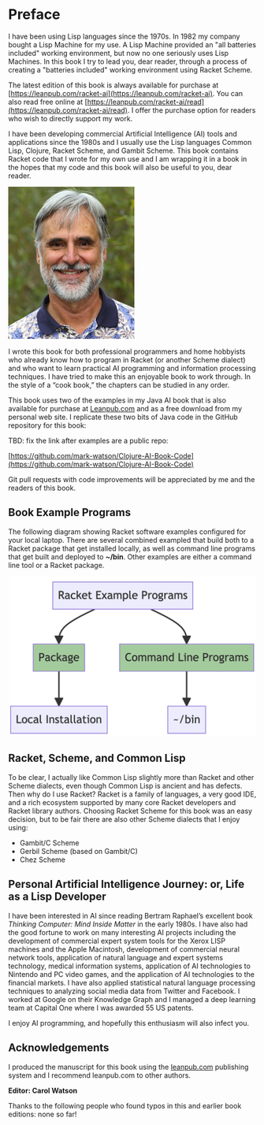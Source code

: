 # Preface

I have been using Lisp languages since the 1970s. In 1982 my company bought a Lisp Machine for my use. A Lisp Machine provided an "all batteries included" working environment, but now no one seriously uses Lisp Machines. In this book I try to lead you, dear reader, through a process of creating a "batteries included" working environment using Racket Scheme.

The latest edition of this book is always available for purchase at [https://leanpub.com/racket-ai](https://leanpub.com/racket-ai).  You can also read free online at [https://leanpub.com/racket-ai/read](https://leanpub.com/racket-ai/read). I offer the purchase option for readers who wish to directly support my work.

I have been developing commercial Artificial Intelligence (AI) tools and applications since the 1980s and I usually use the Lisp languages Common Lisp, Clojure, Racket Scheme, and Gambit Scheme. This book contains Racket code that I wrote for my own use and I am wrapping it in a book in the hopes that my code and this book will also be useful to you, dear reader.

![Mark Watson](images/Mark.png)

I wrote this book for both professional programmers and home hobbyists who already know how to program in Racket (or another Scheme dialect) and who want to learn practical AI programming and information processing techniques. I have tried to make this an enjoyable book to work through. In the style of a “cook book,” the chapters can be studied in any order. 

This book uses two of the examples in my Java AI book that is also available for purchase at [Leanpub.com](https://leanpub.com/javaai) and as a free download from my personal web site. I replicate these two bits of Java code in the GitHub repository for this book:

TBD: fix the link after examples are a public repo:

[https://github.com/mark-watson/Clojure-AI-Book-Code](https://github.com/mark-watson/Clojure-AI-Book-Code)

Git pull requests with code improvements will be appreciated by me and the readers of this book.

## Book Example Programs

The following diagram showing Racket software examples configured for your local laptop. There are several combined exampled that build both to a Racket package that get installed locally, as well as command line programs that get built and deployed to **~/bin**. Other examples are either a command line tool or a Racket package.

![Example programs are packages and/or command line tools](images/software.png)

## Racket, Scheme, and Common Lisp

To be clear, I actually like Common Lisp slightly more than Racket and other Scheme dialects, even though Common Lisp is ancient and has defects. Then why do I use Racket?
Racket is a family of languages, a very good IDE, and a rich ecosystem supported by many core Racket developers and Racket library authors. Choosing Racket Scheme for this book was an easy decision, but to be fair there are also other Scheme dialects that I enjoy using:

- Gambit/C Scheme
- Gerbil Scheme (based on Gambit/C)
- Chez Scheme


## Personal Artificial Intelligence Journey: or, Life as a Lisp Developer

I have been interested in AI since reading Bertram Raphael’s excellent book *Thinking Computer: Mind Inside Matter* in the early 1980s. I have also had the good fortune to work on many interesting AI projects including the development of commercial expert system tools for the Xerox LISP machines and the Apple Macintosh, development of commercial neural network tools, application of natural language and expert systems technology, medical information systems, application of AI technologies to Nintendo and PC video games, and the application of AI technologies to the financial markets. I have also applied statistical natural language processing techniques to analyzing social media data from Twitter and Facebook. I worked at Google on their Knowledge Graph and I managed a deep learning team at Capital One where I was awarded 55 US patents.

I enjoy AI programming, and hopefully this enthusiasm will also infect you.


## Acknowledgements

I produced the manuscript for this book using the [leanpub.com](http://leanpub.com) publishing system and I recommend leanpub.com to other authors.


**Editor: Carol Watson**

Thanks to the following people who found typos in this and earlier book editions: none so far!
